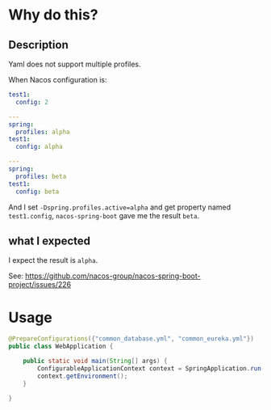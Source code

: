 # Why do this?

## Description

Yaml does not support multiple profiles.

When Nacos configuration is:

```yaml
test1:
  config: 2

---
spring:
  profiles: alpha
test1:
  config: alpha

---
spring:
  profiles: beta
test1:
  config: beta
```

And I set `-Dspring.profiles.active=alpha` and get property named `test1.config`, `nacos-spring-boot` gave me the result `beta`.

## what I expected

I expect  the result is `alpha`.

See: https://github.com/nacos-group/nacos-spring-boot-project/issues/226

# Usage

````java
@PrepareConfigurations({"common_database.yml", "common_eureka.yml"})
public class WebApplication {

    public static void main(String[] args) {
        ConfigurableApplicationContext context = SpringApplication.run(WebApplication.class, args);
        context.getEnvironment();
    }

}
````